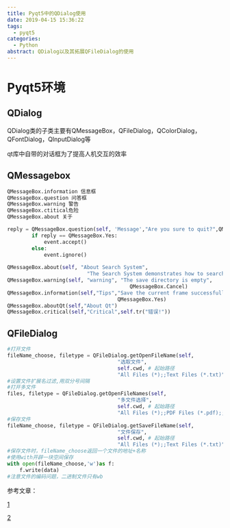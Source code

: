 ```yaml
---
title: Pyqt5中的QDialog使用
date: 2019-04-15 15:36:22
tags:
  - pyqt5
categories:
  - Python
abstract: QDialog以及其拓展QFileDialog的使用
---
```


# Pyqt5环境

## QDialog

QDialog类的子类主要有QMessageBox，QFileDialog，QColorDialog，QFontDialog，QInputDialog等

qt库中自带的对话框为了提高人机交互的效率<!--more-->

## QMessagebox

```python
QMessageBox.information 信息框
QMessageBox.question 问答框
QMessageBox.warning 警告
QMessageBox.ctitical危险
QMessageBox.about 关于

reply = QMessageBox.question(self, 'Message',"Are you sure to quit?",QMessageBox.Yes,QMessageBox.No)
		if reply == QMessageBox.Yes:
			event.accept()
		else:
			event.ignore()
            
QMessageBox.about(self, "About Search System",
						  "The Search System demonstrates how to search images")
QMessageBox.warning(self, "warning", "The save directory is empty",
										QMessageBox.Cancel)
QMessageBox.information(self,"Tips","Save the current frame successfully!",
									QMessageBox.Yes)
QMessageBox.aboutQt(self,"About Qt")  
QMessageBox.critical(self,"Critical",self.tr("错误!"))  
```

## QFileDialog

```python
#打开文件
fileName_choose, filetype = QFileDialog.getOpenFileName(self,  
                                    "选取文件",  
                                    self.cwd, # 起始路径 
                                    "All Files (*);;Text Files (*.txt)")   
#设置文件扩展名过滤,用双分号间隔
#打开多文件
files, filetype = QFileDialog.getOpenFileNames(self,  
                                    "多文件选择",  
                                    self.cwd, # 起始路径 
                                    "All Files (*);;PDF Files (*.pdf);;Text Files (*.txt)")  
#保存文件
fileName_choose, filetype = QFileDialog.getSaveFileName(self,  
                                    "文件保存",  
                                    self.cwd, # 起始路径 
                                    "All Files (*);;Text Files (*.txt)")  
#保存文件时，fileName_choose返回一个文件的地址+名称
#使用with开辟一块空间保存
with open(fileName_choose,'w')as f:
    f.write(data)
#注意文件的编码问题，二进制文件只有wb
```

参考文章：

[1](https://blog.csdn.net/humanking7/article/details/80546728)

[2](https://blog.csdn.net/lingpy/article/details/80118597)

